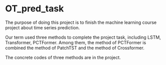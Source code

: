 # OT_pred_task
The purpose of doing this project is to finish the machine learning course project about time series prediction.

Our term used three methods to complete the project task, including LSTM, Transformer, PCTFormer. Among them, the method of PCTFormer is combined the method of PatchTST and the method of Crossformer.

The concrete codes of three methods are in the project.
